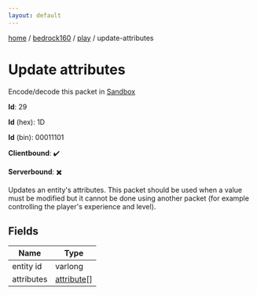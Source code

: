```yaml
---
layout: default
---
```


[home](/)  /  [bedrock160](/protocol/bedrock160)  /  [play](/protocol/bedrock160/play)  /  update-attributes

# Update attributes

Encode/decode this packet in [Sandbox](../../../sandbox/bedrock160#Play.UpdateAttributes)

**Id**: 29

**Id** (hex): 1D

**Id** (bin): 00011101

**Clientbound**: ✔️

**Serverbound**: ✖️

Updates an entity's attributes. This packet should be used when a value must be modified but it cannot be done using another packet (for example controlling the player's experience and level).

## Fields

Name | Type
---|---
entity id | varlong
attributes | [attribute](/protocol/bedrock160/types/attribute)[]
